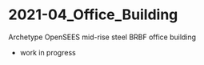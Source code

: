 # 2021-04_Office_Building
Archetype OpenSEES mid-rise steel BRBF office building

- work in progress
